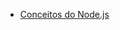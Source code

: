 - [Conceitos do Node.js](https://github.com/Rocketseat/bootcamp-gostack-desafios/tree/master/desafio-conceitos-nodejs)
